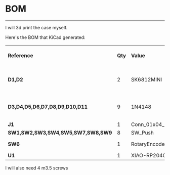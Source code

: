 # BOM
---
I will 3d print the case myself.

Here's the BOM that KiCad generated:

|   |   |   |   |   |   |   |   |
|---|---|---|---|---|---|---|---|
|**Reference**|**Qty**|**Value**|**DNP**|**Exclude from BOM**|**Exclude from Board**|**Footprint**|**Datasheet**|
|**D1,D2**|2|SK6812MINI||||LED_SMD:LED_SK6812MINI_PLCC4_3.5x3.5mm_P1.75mm|[https://cdn-shop.adafruit.com/product-files/2686/SK6812MINI_REV.01-1-2.pdf](https://cdn-shop.adafruit.com/product-files/2686/SK6812MINI_REV.01-1-2.pdf)|
|**D3,D4,D5,D6,D7,D8,D9,D10,D11**|9|1N4148||||Diode_THT:D_DO-35_SOD27_P7.62mm_Horizontal|[https://assets.nexperia.com/documents/data-sheet/1N4148_1N4448.pdf](https://assets.nexperia.com/documents/data-sheet/1N4148_1N4448.pdf)|
|**J1**|1|Conn_01x04_Pin||||hackpad:SSD1306-0.91-OLED-4pin-128x32|~|
|**SW1,SW2,SW3,SW4,SW5,SW7,SW8,SW9**|8|SW_Push||||Button_Switch_Keyboard:SW_Cherry_MX_1.00u_PCB|~|
|**SW6**|1|RotaryEncoder_Switch||||Rotary_Encoder:RotaryEncoder_Alps_EC11E-Switch_Vertical_H20mm|~|
|**U1**|1|XIAO-RP2040-DIP||||OPL:XIAO-RP2040-DIP||

I will also need 4 m3.5 screws
